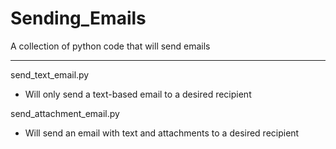 # Sending_Emails
A collection of python code that will send emails

----------------------------------------------------------------------------------------------------------------------

send_text_email.py
 - Will only send a text-based email to a desired recipient

send_attachment_email.py
 - Will send an email with text and attachments to a desired recipient
